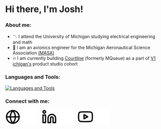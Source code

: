 # Hi there, I'm Josh! 

### About me:
- 〽️ I attend the University of Michigan studying electrical engineering and math
- 🚀 I am an avionics engineer for the Michigan Aeronautical Science Association [(MASA)](https://masa.engin.umich.edu/)
- 🔥 I am currently building [Courtline](https://mqueue-six.vercel.app/) (formerly MQueue) as a part of [V1 ichigan's](https://v1michigan.com) product studio cohort

### Languages and Tools:

[![Languages and Tools](https://skillicons.dev/icons?i=arduino,bash,c,cpp,css,fastapi,figma,git,html,java,js,latex,linux,matlab,nextjs,nodejs,npm,opencv,powershell,py,raspberrypi,react,sklearn,tailwind,ts&theme=dark)](https://mildjosh.com/projects)

[website]: https://mildjosh.com
[linkedin]: https://linkedin.com/in/mildjosh
[youtube]: https://youtube.com/mildjosh

### Connect with me:

[![website](./img/globe-light.svg)](https://mildjosh.com#gh-light-mode-only)
[![website](./img/globe-dark.svg)](https://mildjosh.com#gh-dark-mode-only)
&nbsp;&nbsp;
[![website](./img/linkedin-light.svg)](https://linkedin.com/in/codeSTACKr#gh-light-mode-only)
[![website](./img/linkedin-dark.svg)](https://linkedin.com/in/codeSTACKr#gh-dark-mode-only)
&nbsp;&nbsp;
[![website](./img/youtube-light.svg)](https://youtube.com/codestackr#gh-light-mode-only)
[![website](./img/youtube-dark.svg)](https://youtube.com/codestackr#gh-dark-mode-only)

